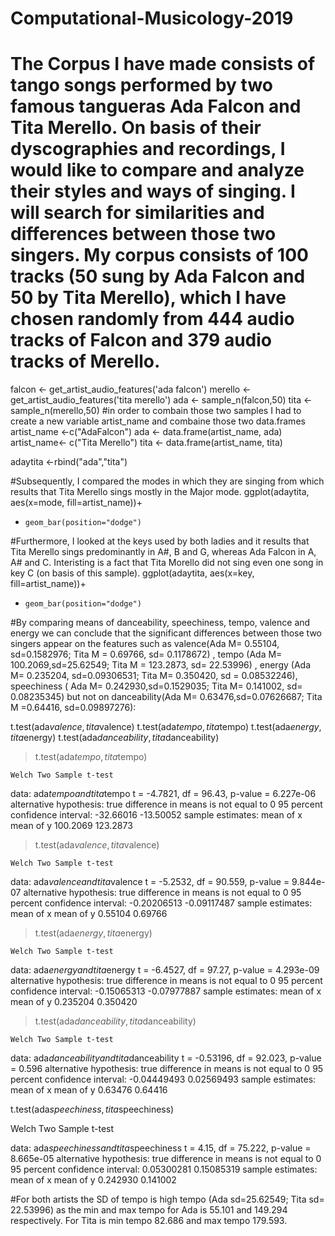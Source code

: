 # Computational-Musicology-2019
# The Corpus I have made consists of tango songs performed by two famous tangueras Ada Falcon and Tita Merello. On basis of their dyscographies and recordings, I would like to compare and analyze their styles and ways of singing. I will search for similarities and differences between those two singers. My corpus consists of 100 tracks (50 sung by Ada Falcon and 50 by Tita Merello), which I have chosen randomly from 444 audio tracks of Falcon and 379 audio tracks of Merello. 
falcon <- get_artist_audio_features('ada falcon')
merello <- get_artist_audio_features('tita merello')
ada <- sample_n(falcon,50)
tita <- sample_n(merello,50)
#in order to combain those two samples I had to create a new variable artist_name and combaine those two data.frames 
artist_name <-c("AdaFalcon")
ada <- data.frame(artist_name, ada)
artist_name<- c("Tita Merello")
tita <- data.frame(artist_name, tita)

adaytita <-rbind("ada","tita")

#Subsequently, I compared the modes in which they are singing from which results that Tita Merello sings mostly in the Major mode. 
ggplot(adaytita, aes(x=mode, fill=artist_name))+
+     geom_bar(position="dodge")

#Furthermore, I looked at the keys used by both ladies and it results that Tita Merello sings predominantly in A#, B and G, whereas Ada Falcon in A, A# and C. Interisting is a fact that Tita Morello did not sing even one song in key C (on basis of this sample). 
ggplot(adaytita, aes(x=key, fill=artist_name))+
+     geom_bar(position="dodge")

#By comparing means of danceability, speechiness, tempo, valence and energy we can conclude that the significant differences between those two singers appear on the features such as valence(Ada M= 0.55104, sd=0.1582976; Tita M = 0.69766, sd= 0.1178672) , tempo (Ada M= 100.2069,sd=25.62549; Tita M = 123.2873, sd= 22.53996) , energy (Ada M= 0.235204, sd=0.09306531; Tita M= 0.350420, sd = 0.08532246), speechiness ( Ada M= 0.242930,sd=0.1529035; Tita M= 0.141002, sd= 0.08235345) but not on danceability(Ada M= 0.63476,sd=0.07626687; Tita M =0.64416, sd=0.09897276): 

t.test(ada$valence,tita$valence)
t.test(ada$tempo,tita$tempo)
t.test(ada$energy,tita$energy)
t.test(ada$danceability,tita$danceability)
 
> t.test(ada$tempo,tita$tempo)

	Welch Two Sample t-test

data:  ada$tempo and tita$tempo
t = -4.7821, df = 96.43, p-value = 6.227e-06
alternative hypothesis: true difference in means is not equal to 0
95 percent confidence interval:
 -32.66016 -13.50052
sample estimates:
mean of x mean of y 
 100.2069  123.2873 

> t.test(ada$valence,tita$valence)

	Welch Two Sample t-test

data:  ada$valence and tita$valence
t = -5.2532, df = 90.559, p-value = 9.844e-07
alternative hypothesis: true difference in means is not equal to 0
95 percent confidence interval:
 -0.20206513 -0.09117487
sample estimates:
mean of x mean of y 
  0.55104   0.69766 


> t.test(ada$energy,tita$energy)

	Welch Two Sample t-test

data:  ada$energy and tita$energy
t = -6.4527, df = 97.27, p-value = 4.293e-09
alternative hypothesis: true difference in means is not equal to 0
95 percent confidence interval:
 -0.15065313 -0.07977887
sample estimates:
mean of x mean of y 
 0.235204  0.350420 

> t.test(ada$danceability,tita$danceability)

	Welch Two Sample t-test

data:  ada$danceability and tita$danceability
t = -0.53196, df = 92.023, p-value = 0.596
alternative hypothesis: true difference in means is not equal to 0
95 percent confidence interval:
 -0.04449493  0.02569493
sample estimates:
mean of x mean of y 
  0.63476   0.64416 
  
t.test(ada$speechiness, tita$speechiness)

  Welch Two Sample t-test

data:  ada$speechiness and tita$speechiness
t = 4.15, df = 75.222, p-value = 8.665e-05
alternative hypothesis: true difference in means is not equal to 0
95 percent confidence interval:
 0.05300281 0.15085319
sample estimates:
mean of x mean of y 
 0.242930  0.141002 


#For both artists the SD of tempo is high tempo (Ada sd=25.62549; Tita sd= 22.53996) as the min and max tempo for Ada is 55.101 and 149.294 respectively. For Tita is min tempo 82.686 and max tempo 179.593.   

 



